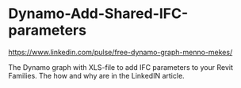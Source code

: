 # Dynamo-Add-Shared-IFC-parameters
https://www.linkedin.com/pulse/free-dynamo-graph-menno-mekes/

The Dynamo graph with XLS-file to add IFC parameters to your Revit Families.
The how and why are in the LinkedIN article.
